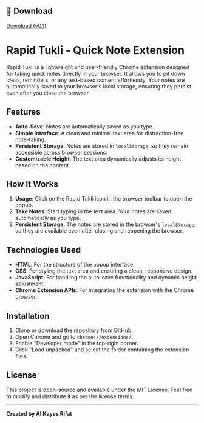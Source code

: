 ## 🔽 Download

[Download  (v0.1)](https://archive.org/download/rapid-tukli/Rapid%20Tukli.zip)


# Rapid Tukli - Quick Note Extension

Rapid Tukli is a lightweight and user-friendly Chrome extension designed for taking quick notes directly in your browser. It allows you to jot down ideas, reminders, or any text-based content effortlessly. Your notes are automatically saved to your browser's local storage, ensuring they persist even after you close the browser.

## Features
- **Auto-Save**: Notes are automatically saved as you type.
- **Simple Interface**: A clean and minimal text area for distraction-free note-taking.
- **Persistent Storage**: Notes are stored in `localStorage`, so they remain accessible across browser sessions.
- **Customizable Height**: The text area dynamically adjusts its height based on the content.

## How It Works

1. **Usage**: Click on the Rapid Tukli icon in the browser toolbar to open the popup.
2. **Take Notes**: Start typing in the text area. Your notes are saved automatically as you type.
3. **Persistent Storage**: The notes are stored in the browser's `localStorage`, so they are available even after closing and reopening the browser.

## Technologies Used
- **HTML**: For the structure of the popup interface.
- **CSS**: For styling the text area and ensuring a clean, responsive design.
- **JavaScript**: For handling the auto-save functionality and dynamic height adjustment.
- **Chrome Extension APIs**: For integrating the extension with the Chrome browser.

## Installation
1. Clone or download the repository from GitHub.
2. Open Chrome and go to `chrome://extensions/`.
3. Enable "Developer mode" in the top-right corner.
4. Click "Load unpacked" and select the folder containing the extension files.

## License
This project is open-source and available under the MIT License. Feel free to modify and distribute it as per the license terms.

---

**Created by Al Kayes Rifat**  
